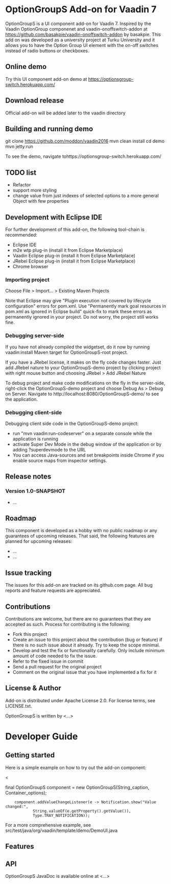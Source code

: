 # OptionGroupS Add-on for Vaadin 7

OptionGroupS is a UI component add-on for Vaadin 7. Inspired by the Vaadin OptionGroup componenet and vaadin-onoffswitch-addon at https://github.com/basakpie/vaadin-onoffswitch-addon by basakpie.
This add on was developed as a university project at Turku University and it allows you to have the Option Group UI element with the on-off switches instead of radio buttons or checkboxes.

## Online demo

Try this UI component add-on demo at <https://optionsgroup-switch.herokuapp.com/>

## Download release

Official add-on will be added later to the vaadin directory

## Building and running demo

git clone <https://github.com/moddon/vaadin2016>
mvn clean install
cd demo
mvn jetty:run

To see the demo, navigate tohttps://optionsgroup-switch.herokuapp.com/

## TODO list

- Refactor
- support more styling
- change value from just indexes of selected options to a more general Object with few properties 


## Development with Eclipse IDE

For further development of this add-on, the following tool-chain is recommended:
- Eclipse IDE
- m2e wtp plug-in (install it from Eclipse Marketplace)
- Vaadin Eclipse plug-in (install it from Eclipse Marketplace)
- JRebel Eclipse plug-in (install it from Eclipse Marketplace)
- Chrome browser

### Importing project

Choose File > Import... > Existing Maven Projects

Note that Eclipse may give "Plugin execution not covered by lifecycle configuration" errors for pom.xml. Use "Permanently mark goal resources in pom.xml as ignored in Eclipse build" quick-fix to mark these errors as permanently ignored in your project. Do not worry, the project still works fine. 

### Debugging server-side

If you have not already compiled the widgetset, do it now by running vaadin:install Maven target for OptionGroupS-root project.

If you have a JRebel license, it makes on the fly code changes faster. Just add JRebel nature to your OptionGroupS-demo project by clicking project with right mouse button and choosing JRebel > Add JRebel Nature

To debug project and make code modifications on the fly in the server-side, right-click the OptionGroupS-demo project and choose Debug As > Debug on Server. Navigate to http://localhost:8080/OptionGroupS-demo/ to see the application.

### Debugging client-side

Debugging client side code in the OptionGroupS-demo project:
  - run "mvn vaadin:run-codeserver" on a separate console while the application is running
  - activate Super Dev Mode in the debug window of the application or by adding ?superdevmode to the URL
  - You can access Java-sources and set breakpoints inside Chrome if you enable source maps from inspector settings.
 
## Release notes

### Version 1.0-SNAPSHOT
- ...

## Roadmap

This component is developed as a hobby with no public roadmap or any guarantees of upcoming releases. That said, the following features are planned for upcoming releases:
- ...
- ...

## Issue tracking

The issues for this add-on are tracked on its github.com page. All bug reports and feature requests are appreciated. 

## Contributions

Contributions are welcome, but there are no guarantees that they are accepted as such. Process for contributing is the following:
- Fork this project
- Create an issue to this project about the contribution (bug or feature) if there is no such issue about it already. Try to keep the scope minimal.
- Develop and test the fix or functionality carefully. Only include minimum amount of code needed to fix the issue.
- Refer to the fixed issue in commit
- Send a pull request for the original project
- Comment on the original issue that you have implemented a fix for it

## License & Author

Add-on is distributed under Apache License 2.0. For license terms, see LICENSE.txt.

OptionGroupS is written by <...>

# Developer Guide

## Getting started

Here is a simple example on how to try out the add-on component:

<

final OptionGroupS component = new OptionGroupS(String_caption, Container_options);    

        component.addValueChangeListener(e -> Notification.show("Value changed:",
                String.valueOf(e.getProperty().getValue()),
                Type.TRAY_NOTIFICATION));
 >

For a more comprehensive example, see src/test/java/org/vaadin/template/demo/DemoUI.java

## Features


## API

OptionGroupS JavaDoc is available online at <...>

